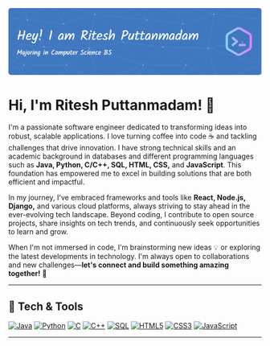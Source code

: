 ![Ritesh Banner](./Ritesh-Puttanmadam-Github-ProfileBanner.png)

# Hi, I'm Ritesh Puttanmadam! 👋

I'm a passionate software engineer dedicated to transforming ideas into robust, scalable applications. I love turning coffee into code ☕ and tackling challenges that drive innovation. I have strong technical skills and an academic background in databases and different programming languages such as **Java, Python, C/C++, SQL, HTML, CSS,** and **JavaScript**. This foundation has empowered me to excel in building solutions that are both efficient and impactful.

In my journey, I've embraced frameworks and tools like **React, Node.js, Django,** and various cloud platforms, always striving to stay ahead in the ever-evolving tech landscape. Beyond coding, I contribute to open source projects, share insights on tech trends, and continuously seek opportunities to learn and grow.

When I'm not immersed in code, I'm brainstorming new ideas 💡 or exploring the latest developments in technology. I'm always open to collaborations and new challenges—**let's connect and build something amazing together!** 🚀

---

## 🔧 Tech & Tools

[![Java](https://img.shields.io/badge/Java-ED8B00?style=for-the-badge&logo=java&logoColor=white)](https://www.java.com/)
[![Python](https://img.shields.io/badge/Python-3776AB?style=for-the-badge&logo=python&logoColor=white)](https://www.python.org/)
[![C](https://img.shields.io/badge/C-00599C?style=for-the-badge&logo=c&logoColor=white)](https://en.wikipedia.org/wiki/C_(programming_language))
[![C++](https://img.shields.io/badge/C%2B%2B-00599C?style=for-the-badge&logo=c%2B%2B&logoColor=white)](https://isocpp.org/)
[![SQL](https://img.shields.io/badge/SQL-CC2927?style=for-the-badge&logo=microsoft-sql-server&logoColor=white)](https://www.microsoft.com/en-us/sql-server)
[![HTML5](https://img.shields.io/badge/HTML5-E34F26?style=for-the-badge&logo=html5&logoColor=white)](https://developer.mozilla.org/en-US/docs/Web/HTML)
[![CSS3](https://img.shields.io/badge/CSS3-1572B6?style=for-the-badge&logo=css3&logoColor=white)](https://developer.mozilla.org/en-US/docs/Web/CSS)
[![JavaScript](https://img.shields.io/badge/JavaScript-F7DF1E?style=for-the-badge&logo=javascript&logoColor=black)](https://developer.mozilla.org/en-US/docs/Web/JavaScript)

---

